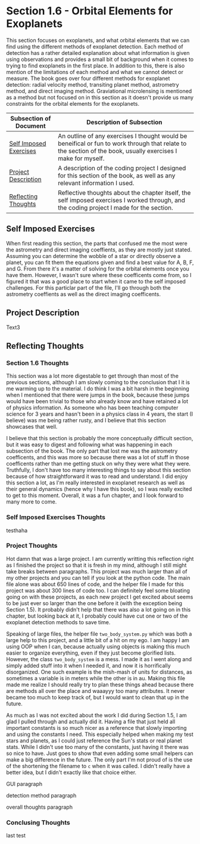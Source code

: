 # Section 1.6 - Orbital Elements for Exoplanets
This section focuses on exoplanets, and what orbital elements that we can find using the different methods of exoplanet detection. Each method of detection has a rather detailed explanation about what information is given using observations and provides a small bit of background when it comes to trying to find exoplanets in the first place. In addition to this, there is also mention of the limitations of each method and what we cannot detect or measure. The book goes over four different methods for exoplanet detection: radial velocity method, transiting planet method, astrometry method, and direct imaging method. Graviational microlensing is mentioned as a method but not focused on in this section as it doesn't provide us many constraints for the orbital elements for the exoplanets. 

| Subsection of Document | Description of Subsection |
| -----------------------|---------------------------|
| [Self Imposed Exercises](#self-imposed-exercises) | An outline of any exercises I thought would be beneifical or fun to work through that relate to the section of the book, usually exercises I make for myself. |
| [Project Description](#project-description) | A description of the coding project I designed for this section of the book, as well as any relevant information I used. |
| [Reflecting Thoughts](#reflecting-thoughts) | Reflective thoughts about the chapter itself, the self imposed exercises I worked through, and the coding project I made for the section. |

## Self Imposed Exercises
When first reading this section, the parts that confused me the most were the astrometry and direct imaging coeffients, as they are mostly just stated. Assuming you can determine the wobble of a star or directly observe a planet, you can fit them the equations given and find a best value for A, B, F, and G. From there it's a matter of solving for the orbital elements once you have them. However, I wasn't sure where these coefficents come from, so I figured it that was a good place to start when it came to the self imposed challenges. For this particlar part of the file, I'll go through both the astrometry coeffients as well as the direct imaging coefficents.  

## Project Description
Text3

## Reflecting Thoughts
### Section 1.6 Thoughts
This section was a lot more digestable to get through than most of the previous sections, although I am slowly coming to the conclusion that I it is me warming up to the material. I do think I was a bit harsh in the beginning when I mentioned that there were jumps in the book, because these jumps would have been trivial to those who already know and have retained a lot of physics information. As someone who has been teaching computer science for 3 years and hasn't been in a physics class in 4 years, the start (I believe) was me being rather rusty, and I believe that this section showcases that well.

I believe that this section is probably the more conceptually difficult section, but it was easy to digest and following what was happening in each subsection of the book. The only part that lost me was the astrometry coefficents, and this was more so because there was a lot of stuff in those coefficents rather than me getting stuck on why they were what they were. Truthfully, I don't have too many interesting things to say about this section because of how straightforward it was to read and understand. I did enjoy this section a lot, as I'm really interested in exoplanet research as well as their general dynamics (hence why I have this book), so I was really excited to get to this moment. Overall, it was a fun chapter, and I look forward to many more to come.

### Self Imposed Exercises Thoughts
testhaha

### Project Thoughts
Hot damn that was a large project. I am currently writting this reflection right as I finished the project so that it is fresh in my mind, although I still might take breaks between paragraphs. This project was much larger than all of my other projects and you can tell if you look at the python code. The main file alone was about 650 lines of code, and the helper file I made for this project was about 300 lines of code too. I can definitely feel some bloating going on with these projects, as each new project I get excited about seems to be just ever so larger than the one before it (with the exception being Section 1.5). It probably didn't help that there was also a lot going on in this chapter, but looking back at it, I probably could have cut one or two of the exoplanet detection methods to save time.

Speaking of large files, the helper file `two_body_system.py` which was both a large help to this project, and a little bit of a hit on my ego. I am happy I am using OOP when I can, because actually using objects is making this much easier to organize everything, even if they just become glorified lists. However, the class `two_body_system` is a mess. I made it as I went along and simply added stuff into it when I needed it, and now it is horrifically disorganized. One such example is the mish-mash of units for distances, as sometimes a variable is in meters while the other is in au. Making this file made me realize I should really try to plan these things ahead because there are methods all over the place and waaayyy too many attributes. It never became too much to keep track of, but I would want to clean that up in the future.

As much as I was not excited about the work I did during Section 1.5, I am glad I pulled through and actually did it. Having a file that just held all important constants is so much nicer as a reference that slowly importing and using the constants I need. This especially helped when making my test stars and planets, as I could just reference the Sun's stats or real planet stats. While I didn't use too many of the constants, just having it there was so nice to have. Just goes to show that even adding some small helpers can make a big difference in the future. The only part I'm not proud of is the use of the shortening the filename to `c` when it was called. I didn't really have a better idea, but I didn't exactly like that choice either.

GUI paragraph

detection method paragraph

overall thoughts paragraph

### Conclusing Thoughts
last test
